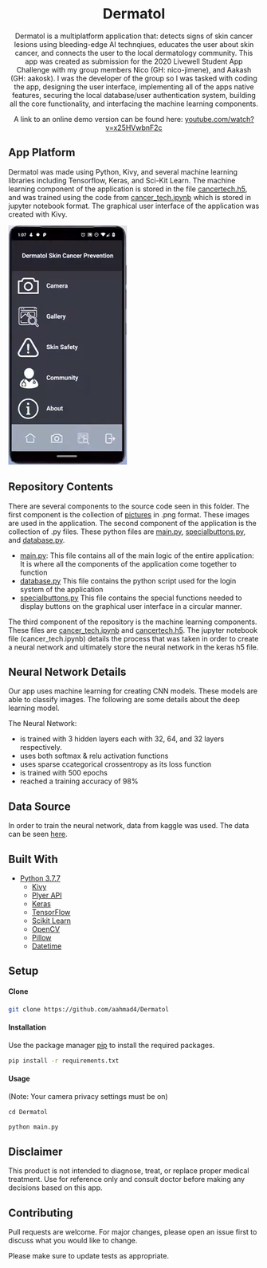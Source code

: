 <h1 align="center">Dermatol</h1> 

<p align="center">
Dermatol is a multiplatform application that: detects signs of skin cancer lesions using bleeding-edge AI technqiues, educates the user about skin cancer, and connects the user to the local dermatology community. This app was created as submission for the 2020 Livewell Student App Challenge with my group members Nico (GH: nico-jimene), and Aakash (GH: aakosk). I was the developer of the group so I was tasked with coding the app, designing the user interface, implementing all of the apps native features, securing the local database/user authentication system, building all the core functionality, and interfacing the machine learning components.
</p>

<p align="center">
A link to an online demo version can be found here: <a href="https://www.youtube.com/watch?v=x25HVwbnF2c" target="_blank">youtube.com/watch?v=x25HVwbnF2c</a>
</p>

## App Platform

Dermatol was made using Python, Kivy, and several machine learning libraries including Tensorflow, Keras, and Sci-Kit Learn. The machine learning component of the application is stored in the file [cancertech.h5](https://github.com/aahmad4/Dermatol-Skin-Cancer-Prevention/blob/master/cancertech.h5), and was trained using the code from [cancer_tech.ipynb](https://github.com/aahmad4/Dermatol-Skin-Cancer-Prevention/blob/master/cancer_tech.ipynb) which is stored in jupyter notebook format. The graphical user interface of the application was created with Kivy.

![](screenshot.png)

## Repository Contents

There are several components to the source code seen in this folder. The first component is the collection of [pictures](https://github.com/aahmad4/Dermatol-Skin-Cancer-Prevention/tree/master/images) in .png format. These images are used in the application. The second component of the application is the collection of .py files. These python files are [main.py](https://github.com/aahmad4/Dermatol-Skin-Cancer-Prevention/blob/master/main.py), [specialbuttons.py](https://github.com/aahmad4/Dermatol-Skin-Cancer-Prevention/blob/master/specialbuttons.py), and [database.py](https://github.com/aahmad4/Dermatol-Skin-Cancer-Prevention/blob/master/database.py).
  * [main.py](https://github.com/aahmad4/Dermatol-Skin-Cancer-Prevention/blob/master/main.py):
    This file contains all of the main logic of the entire application: It is where all the components of the application come     together to function
  * [database.py](https://github.com/aahmad4/Dermatol-Skin-Cancer-Prevention/blob/master/database.py)
    This file contains the python script used for the login system of the application
  * [specialbuttons.py](https://github.com/aahmad4/Dermatol-Skin-Cancer-Prevention/blob/master/specialbuttons.py)
    This file contains the special functions needed to display buttons on the graphical user interface in a circular manner.
  
The third component of the repository is the machine learning components. These files are [cancer_tech.ipynb](https://github.com/aahmad4/Dermatol-Skin-Cancer-Prevention/blob/master/cancer_tech.ipynb) and [cancertech.h5](https://github.com/aahmad4/Dermatol-Skin-Cancer-Prevention/blob/master/cancertech.h5). The jupyter notebook file (cancer_tech.ipynb) details the process that was taken in order to create a neural network and ultimately store the neural network in the keras h5 file. 

## Neural Network Details
 Our app uses machine learning for creating CNN models. These models are able to classify images. The following are some details about the deep learning model.
 
 The Neural Network:
 * is trained with 3 hidden layers each with 32, 64, and 32 layers respectively.
 * uses both softmax & relu activation functions
 * uses sparse ccategorical crossentropy as its loss function
 * is trained with 500 epochs
 * reached a training accuracy of 98%

## Data Source
In order to train the neural network, data from kaggle was used. The data can be seen [here](https://www.kaggle.com/kmader/skin-cancer-mnist-ham10000).

## Built With

* [Python 3.7.7](https://www.python.org/)
   * [Kivy](https://kivy.org/)
   * [Plyer API](https://pypi.org/project/plyer/)
   * [Keras](https://keras.io/)
   * [TensorFlow](https://www.tensorflow.org/)
   * [Scikit Learn](https://scikit-learn.org/)
   * [OpenCV](https://pypi.org/project/opencv-python/)
   * [Pillow](https://pypi.org/project/Pillow/)
   * [Datetime](https://docs.python.org/3/library/datetime.html)

## Setup

#### Clone

```bash
git clone https://github.com/aahmad4/Dermatol
```

#### Installation

Use the package manager [pip](https://pip.pypa.io/en/stable/) to install the required packages.

```bash
pip install -r requirements.txt
```

#### Usage

(Note: Your camera privacy settings must be on)
```
cd Dermatol
```

```python
python main.py
```

## Disclaimer

This product is not intended to diagnose, treat, or replace proper medical treatment. Use for reference only and consult doctor before making any decisions based on this app.


## Contributing

Pull requests are welcome. For major changes, please open an issue first to discuss what you would like to change.

Please make sure to update tests as appropriate.

